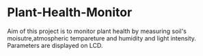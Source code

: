 # Plant-Health-Monitor
Aim of this project is to monitor plant health by measuring soil's moisutre,atmospheric tempareture and humidity and light intensity.
Parameters are displayed on LCD.
